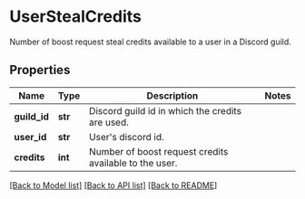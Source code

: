 # UserStealCredits

Number of boost request steal credits available to a user in a Discord guild.

## Properties
Name | Type | Description | Notes
------------ | ------------- | ------------- | -------------
**guild_id** | **str** | Discord guild id in which the credits are used. | 
**user_id** | **str** | User&#39;s discord id. | 
**credits** | **int** | Number of boost request credits available to the user. | 

[[Back to Model list]](../README.md#documentation-for-models) [[Back to API list]](../README.md#documentation-for-api-endpoints) [[Back to README]](../README.md)


